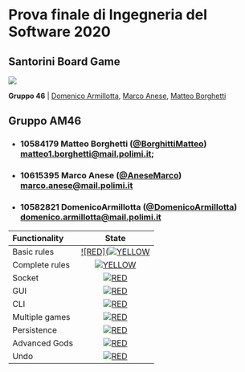 <h1>Prova finale di Ingegneria del Software 2020</h1>
<h2>Santorini Board Game</h2>

<img src="https://cf.geekdo-images.com/opengraph/img/aL3ylg4WfWekpXaOq9fij-eRgHg=/fit-in/1200x630/pic3283110.png">

<b>Gruppo 46</b> | <a href="https://github.com/DomenicoArmillotta" target="_blank">Domenico Armillotta</a>, <a href="https://github.com/AneseMarco" target="_blank">Marco Anese</a>, <a href="https://github.com/BorghettiMatteo" target="_blank">Matteo Borghetti</a>

## Gruppo AM46


- ###   10584179    Matteo Borghetti ([@BorghittiMatteo](https://github.com/BorghettiMatteo))<br>matteo1.borghetti@mail.polimi.it;
- ###   10615395    Marco Anese ([@AneseMarco](https://github.com/AneseMarco))<br>marco.anese@mail.polimi.it
- ###   10582821    DomenicoArmillotta ([@DomenicoArmillotta](https://github.com/DomenicoArmillotta))<br>domenico.armillotta@mail.polimi.it

| Functionality | State |
|:-----------------------|:------------------------------------:|
| Basic rules | [![RED](![YELLOW](https://placehold.it/15/ffdd00/ffdd00)](#) |
| Complete rules | [![YELLOW](https://placehold.it/15/ffdd00/ffdd00)](#) |
| Socket | [![RED](https://placehold.it/15/f03c15/f03c15)](#) |
| GUI | [![RED](https://placehold.it/15/f03c15/f03c15)](#) |
| CLI | [![RED](https://placehold.it/15/f03c15/f03c15)](#) |
| Multiple games | [![RED](https://placehold.it/15/f03c15/f03c15)](#) |
| Persistence | [![RED](https://placehold.it/15/f03c15/f03c15)](#) |
| Advanced Gods | [![RED](https://placehold.it/15/f03c15/f03c15)](#) |
| Undo | [![RED](https://placehold.it/15/f03c15/f03c15)](#) |

<!--
[![RED](https://placehold.it/15/f03c15/f03c15)](#)
[![YELLOW](https://placehold.it/15/ffdd00/ffdd00)](#)
[![GREEN](https://placehold.it/15/44bb44/44bb44)](#)
-->


